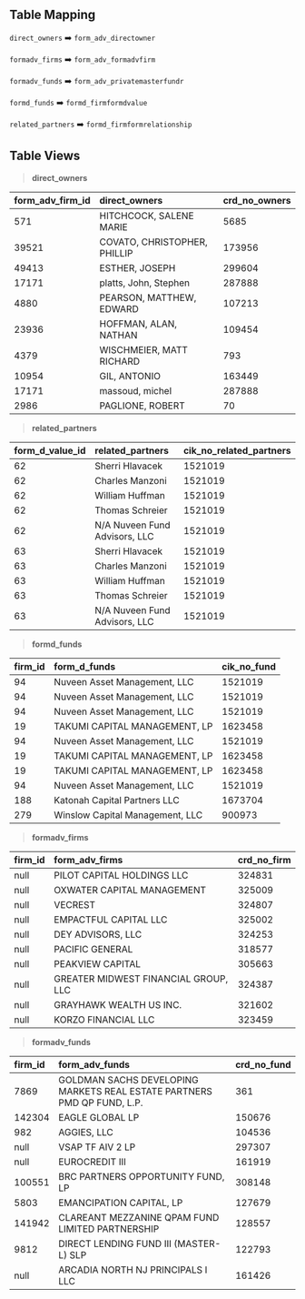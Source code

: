 ## Table Mapping

`direct_owners` ➡️ `form_adv_directowner`

`formadv_firms` ➡️ `form_adv_formadvfirm`

`formadv_funds` ➡️ `form_adv_privatemasterfundr`

`formd_funds` ➡️ `formd_firmformdvalue`

`related_partners` ➡️ `formd_firmformrelationship`

## Table Views

> **direct_owners**

| form\_adv\_firm\_id | direct\_owners | crd\_no\_owners |
| :--- | :--- | :--- |
| 571 | HITCHCOCK, SALENE MARIE | 5685 |
| 39521 | COVATO, CHRISTOPHER, PHILLIP | 173956 |
| 49413 | ESTHER, JOSEPH | 299604 |
| 17171 | platts, John, Stephen | 287888 |
| 4880 | PEARSON, MATTHEW, EDWARD | 107213 |
| 23936 | HOFFMAN, ALAN, NATHAN | 109454 |
| 4379 | WISCHMEIER, MATT RICHARD | 793 |
| 10954 | GIL, ANTONIO | 163449 |
| 17171 | massoud, michel | 287888 |
| 2986 | PAGLIONE, ROBERT | 70 |

> **related_partners**

| form\_d\_value\_id | related\_partners | cik\_no\_related\_partners |
| :--- | :--- | :--- |
| 62 | Sherri Hlavacek | 1521019 |
| 62 | Charles Manzoni | 1521019 |
| 62 | William Huffman | 1521019 |
| 62 | Thomas Schreier | 1521019 |
| 62 | N/A Nuveen Fund Advisors, LLC | 1521019 |
| 63 | Sherri Hlavacek | 1521019 |
| 63 | Charles Manzoni | 1521019 |
| 63 | William Huffman | 1521019 |
| 63 | Thomas Schreier | 1521019 |
| 63 | N/A Nuveen Fund Advisors, LLC | 1521019 |

> **formd_funds**

| firm\_id | form\_d\_funds                      | cik\_no\_fund |
| :--- |:--------------------------------| :--- |
| 94 | Nuveen Asset Management, LLC    | 1521019 |
| 94 | Nuveen Asset Management, LLC    | 1521019 |
| 94 | Nuveen Asset Management, LLC    | 1521019 |
| 19 | TAKUMI CAPITAL MANAGEMENT, LP   | 1623458 |
| 94 | Nuveen Asset Management, LLC    | 1521019 |
| 19 | TAKUMI CAPITAL MANAGEMENT, LP   | 1623458 |
| 19 | TAKUMI CAPITAL MANAGEMENT, LP   | 1623458 |
| 94 | Nuveen Asset Management, LLC    | 1521019 |
| 188 | Katonah Capital Partners LLC    | 1673704 |
| 279 | Winslow Capital Management, LLC | 900973 |


> **formadv_firms**

| firm\_id | form\_adv\_firms | crd\_no\_firm |
| :--- | :--- | :--- |
| null | PILOT CAPITAL HOLDINGS LLC | 324831 |
| null | OXWATER CAPITAL MANAGEMENT | 325009 |
| null | VECREST | 324807 |
| null | EMPACTFUL CAPITAL LLC | 325002 |
| null | DEY ADVISORS, LLC | 324253 |
| null | PACIFIC GENERAL | 318577 |
| null | PEAKVIEW CAPITAL | 305663 |
| null | GREATER MIDWEST FINANCIAL GROUP, LLC | 324387 |
| null | GRAYHAWK WEALTH US INC. | 321602 |
| null | KORZO FINANCIAL LLC | 323459 |


> **formadv_funds**

| firm\_id | form\_adv\_funds | crd\_no\_fund |
| :--- | :--- | :--- |
| 7869 | GOLDMAN SACHS DEVELOPING MARKETS REAL ESTATE PARTNERS PMD QP FUND, L.P. | 361 |
| 142304 | EAGLE GLOBAL LP | 150676 |
| 982 | AGGIES, LLC | 104536 |
| null | VSAP TF AIV 2 LP | 297307 |
| null | EUROCREDIT III | 161919 |
| 100551 | BRC PARTNERS OPPORTUNITY FUND, LP | 308148 |
| 5803 | EMANCIPATION CAPITAL, LP | 127679 |
| 141942 | CLAREANT MEZZANINE QPAM FUND LIMITED PARTNERSHIP | 128557 |
| 9812 | DIRECT LENDING FUND III \(MASTER-L\) SLP | 122793 |
| null | ARCADIA NORTH NJ PRINCIPALS I LLC | 161426 |
